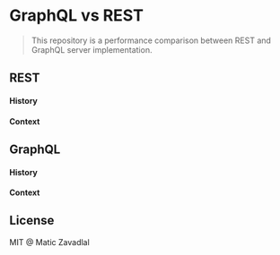 # GraphQL vs REST

> This repository is a performance comparison between REST and GraphQL server implementation.

## REST

#### History

#### Context


## GraphQL

#### History

#### Context

## License

MIT @ Matic Zavadlal